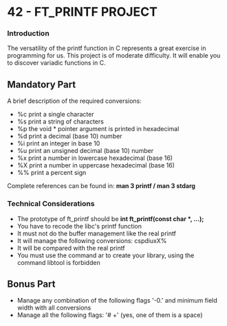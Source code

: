 # 42 - FT_PRINTF PROJECT

### Introduction
The versatility of the printf function in C represents a great exercise in programming for us. This project is of moderate difficulty. It will enable you to discover variadic functions in C.

## Mandatory Part
A brief description of the required conversions:
* %c print a single character
* %s print a string of characters
* %p the void * pointer argument is printed in hexadecimal
* %d print a decimal (base 10) number
* %i print an integer in base 10
* %u print an unsigned decimal (base 10) number
* %x print a number in lowercase hexadecimal (base 16)
* %X print a number in uppercase hexadecimal (base 16)
* %% print a percent sign

Complete references can be found in: **man 3 printf / man 3 stdarg**

### Technical Considerations
* The prototype of ft_printf should be **int ft_printf(const char \*, ...);**
* You have to recode the libc's printf function
* It must not do the buffer management like the real printf
* It will manage the following conversions: cspdiuxX\%
* It will be compared with the real printf
* You must use the command ar to create your library, using the command libtool is forbidden

## Bonus Part
* Manage any combination of the following flags '-0.' and minimum field width with all conversions
* Manage all the following flags: '# +' (yes, one of them is a space)
